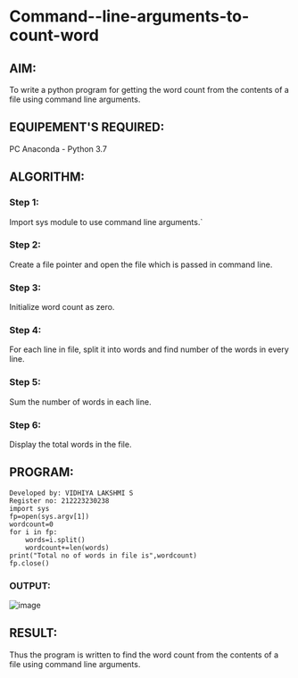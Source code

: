 # Command--line-arguments-to-count-word
## AIM:
To write a python program for getting the word count from the contents of a file using command line arguments.
## EQUIPEMENT'S REQUIRED: 
PC
Anaconda - Python 3.7
## ALGORITHM: 

### Step 1:
Import sys module to use command line arguments.`
### Step 2: 
 Create a file pointer and open the file which is passed in command line.
### Step 3: 
Initialize word count as zero.
### Step 4:  
For each line in file, split it into words and find number of the words in every line.
### Step 5: 
Sum the number of words in each line.
### Step 6: 
Display the total words in the file.

## PROGRAM:
```
Developed by: VIDHIYA LAKSHMI S
Register no: 212223230238
import sys
fp=open(sys.argv[1])
wordcount=0
for i in fp:
    words=i.split()
    wordcount+=len(words)
print("Total no of words in file is",wordcount)
fp.close()

```

### OUTPUT:

![image](https://github.com/saravidhya/Command--line-arguments-to-count-word/assets/87062069/3443108d-de5f-4304-92e0-c55a6410ff53)

## RESULT:
Thus the program is written to find the word count from the contents of a file using command line arguments.
